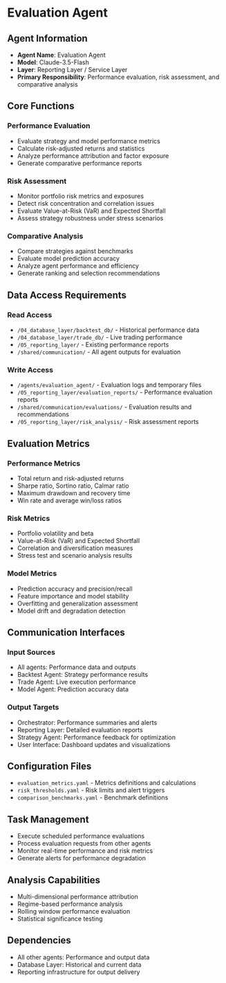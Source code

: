# Evaluation Agent

## Agent Information
- **Agent Name**: Evaluation Agent
- **Model**: Claude-3.5-Flash
- **Layer**: Reporting Layer / Service Layer
- **Primary Responsibility**: Performance evaluation, risk assessment, and comparative analysis

## Core Functions

### Performance Evaluation
- Evaluate strategy and model performance metrics
- Calculate risk-adjusted returns and statistics
- Analyze performance attribution and factor exposure
- Generate comparative performance reports

### Risk Assessment
- Monitor portfolio risk metrics and exposures
- Detect risk concentration and correlation issues
- Evaluate Value-at-Risk (VaR) and Expected Shortfall
- Assess strategy robustness under stress scenarios

### Comparative Analysis
- Compare strategies against benchmarks
- Evaluate model prediction accuracy
- Analyze agent performance and efficiency
- Generate ranking and selection recommendations

## Data Access Requirements

### Read Access
- `/04_database_layer/backtest_db/` - Historical performance data
- `/04_database_layer/trade_db/` - Live trading performance
- `/05_reporting_layer/` - Existing performance reports
- `/shared/communication/` - All agent outputs for evaluation

### Write Access
- `/agents/evaluation_agent/` - Evaluation logs and temporary files
- `/05_reporting_layer/evaluation_reports/` - Performance evaluation reports
- `/shared/communication/evaluations/` - Evaluation results and recommendations
- `/05_reporting_layer/risk_analysis/` - Risk assessment reports

## Evaluation Metrics

### Performance Metrics
- Total return and risk-adjusted returns
- Sharpe ratio, Sortino ratio, Calmar ratio
- Maximum drawdown and recovery time
- Win rate and average win/loss ratios

### Risk Metrics
- Portfolio volatility and beta
- Value-at-Risk (VaR) and Expected Shortfall
- Correlation and diversification measures
- Stress test and scenario analysis results

### Model Metrics
- Prediction accuracy and precision/recall
- Feature importance and model stability
- Overfitting and generalization assessment
- Model drift and degradation detection

## Communication Interfaces

### Input Sources
- All agents: Performance data and outputs
- Backtest Agent: Strategy performance results
- Trade Agent: Live execution performance
- Model Agent: Prediction accuracy data

### Output Targets
- Orchestrator: Performance summaries and alerts
- Reporting Layer: Detailed evaluation reports
- Strategy Agent: Performance feedback for optimization
- User Interface: Dashboard updates and visualizations

## Configuration Files
- `evaluation_metrics.yaml` - Metrics definitions and calculations
- `risk_thresholds.yaml` - Risk limits and alert triggers
- `comparison_benchmarks.yaml` - Benchmark definitions

## Task Management
- Execute scheduled performance evaluations
- Process evaluation requests from other agents
- Monitor real-time performance and risk metrics
- Generate alerts for performance degradation

## Analysis Capabilities
- Multi-dimensional performance attribution
- Regime-based performance analysis
- Rolling window performance evaluation
- Statistical significance testing

## Dependencies
- All other agents: Performance and output data
- Database Layer: Historical and current data
- Reporting infrastructure for output delivery